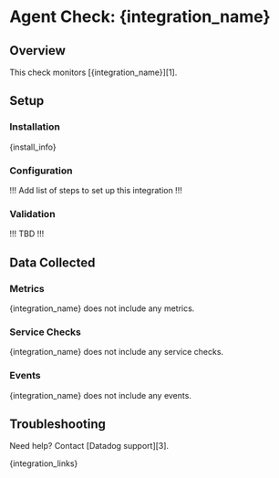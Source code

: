 # Agent Check: {integration_name}

## Overview

This check monitors [{integration_name}][1].

## Setup

### Installation

{install_info}

### Configuration

!!! Add list of steps to set up this integration !!!

### Validation

!!! TBD !!!

## Data Collected

### Metrics

{integration_name} does not include any metrics.

### Service Checks

{integration_name} does not include any service checks.

### Events

{integration_name} does not include any events.

## Troubleshooting

Need help? Contact [Datadog support][3].

{integration_links}
